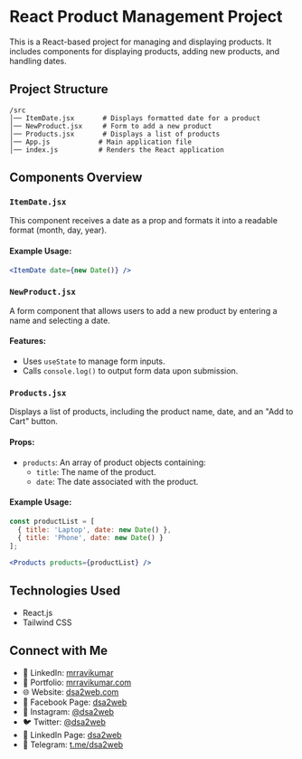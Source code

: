 # React Product Management Project

This is a React-based project for managing and displaying products. It includes components for displaying products, adding new products, and handling dates.

## Project Structure

```
/src
│── ItemDate.jsx       # Displays formatted date for a product
│── NewProduct.jsx     # Form to add a new product
│── Products.jsx       # Displays a list of products
│── App.js            # Main application file
│── index.js          # Renders the React application
```

## Components Overview

### `ItemDate.jsx`
This component receives a date as a prop and formats it into a readable format (month, day, year).

#### Example Usage:
```jsx
<ItemDate date={new Date()} />
```

### `NewProduct.jsx`
A form component that allows users to add a new product by entering a name and selecting a date.

#### Features:
- Uses `useState` to manage form inputs.
- Calls `console.log()` to output form data upon submission.

### `Products.jsx`
Displays a list of products, including the product name, date, and an "Add to Cart" button.

#### Props:
- `products`: An array of product objects containing:
  - `title`: The name of the product.
  - `date`: The date associated with the product.

#### Example Usage:
```jsx
const productList = [
  { title: 'Laptop', date: new Date() },
  { title: 'Phone', date: new Date() }
];

<Products products={productList} />
```

## Technologies Used
- React.js
- Tailwind CSS

## Connect with Me
- 🔗 LinkedIn: [mrravikumar](https://www.linkedin.com/in/mrravikumar)
- 🔗 Portfolio: [mrravikumar.com](https://www.mrravikumar.com)
- 🌐 Website: [dsa2web.com](https://www.dsa2web.com)
- 📘 Facebook Page: [dsa2web](https://www.facebook.com/dsa2web)
- 📸 Instagram: [@dsa2web](https://www.instagram.com/dsa2web)
- 🐦 Twitter: [@dsa2web](https://www.twitter.com/dsa2web)
- 📩 LinkedIn Page: [dsa2web](https://www.linkedin.com/company/dsa2web)
- 📢 Telegram: [t.me/dsa2web](https://t.me/dsa2web)
